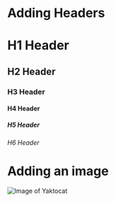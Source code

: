 # Adding Headers

# H1 Header
## H2 Header
### H3 Header
#### H4 Header
##### H5 Header
###### H6 Header

# Adding an image

![Image of Yaktocat](https://octodex.github.com/images/yaktocat.png)
